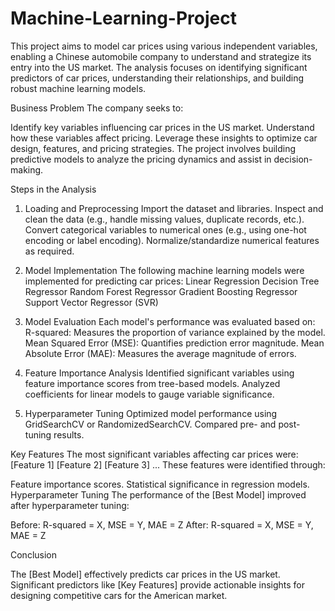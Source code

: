 # Machine-Learning-Project

This project aims to model car prices using various independent variables, enabling a Chinese automobile company to understand and strategize its entry into the US market. The analysis focuses on identifying significant predictors of car prices, understanding their relationships, and building robust machine learning models.

Business Problem
The company seeks to:

Identify key variables influencing car prices in the US market.
Understand how these variables affect pricing.
Leverage these insights to optimize car design, features, and pricing strategies.
The project involves building predictive models to analyze the pricing dynamics and assist in decision-making.

Steps in the Analysis

1. Loading and Preprocessing
Import the dataset and libraries.
Inspect and clean the data (e.g., handle missing values, duplicate records, etc.).
Convert categorical variables to numerical ones (e.g., using one-hot encoding or label encoding).
Normalize/standardize numerical features as required.

3. Model Implementation
The following machine learning models were implemented for predicting car prices:
Linear Regression
Decision Tree Regressor
Random Forest Regressor
Gradient Boosting Regressor
Support Vector Regressor (SVR)

4. Model Evaluation
Each model's performance was evaluated based on:
R-squared: Measures the proportion of variance explained by the model.
Mean Squared Error (MSE): Quantifies prediction error magnitude.
Mean Absolute Error (MAE): Measures the average magnitude of errors.

4. Feature Importance Analysis
Identified significant variables using feature importance scores from tree-based models.
Analyzed coefficients for linear models to gauge variable significance.

6. Hyperparameter Tuning
Optimized model performance using GridSearchCV or RandomizedSearchCV.
Compared pre- and post-tuning results.

Key Features
The most significant variables affecting car prices were:
[Feature 1]
[Feature 2]
[Feature 3] ...
These features were identified through:

Feature importance scores.
Statistical significance in regression models.
Hyperparameter Tuning
The performance of the [Best Model] improved after hyperparameter tuning:

Before: R-squared = X, MSE = Y, MAE = Z
After: R-squared = X, MSE = Y, MAE = Z

Conclusion

The [Best Model] effectively predicts car prices in the US market.
Significant predictors like [Key Features] provide actionable insights for designing competitive cars for the American market.

